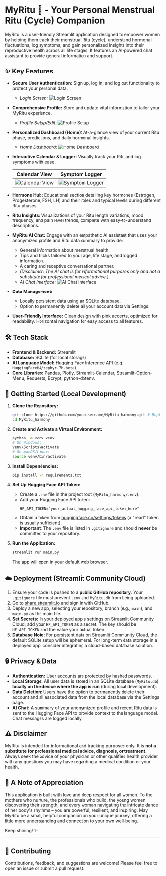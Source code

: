 # MyRitu 🌸 - Your Personal Menstrual Ritu (Cycle) Companion

MyRitu is a user-friendly Streamlit application designed to empower women by helping them track their menstrual Ritu (cycle), understand hormonal fluctuations, log symptoms, and gain personalized insights into their reproductive health across all life stages. It features an AI-powered chat assistant to provide general information and support.

## ✨ Key Features

*   **Secure User Authentication:** Sign up, log in, and log out functionality to protect your personal data.
    *   *Login Screen:*
        ![Login Screen](demo_images/image1.png)
*   **Comprehensive Profile:** Store and update vital information to tailor your MyRitu experience.
    *   *Profile Setup/Edit:*
        ![Profile Setup](demo_images/image2.png)
*   **Personalized Dashboard (Home):** At-a-glance view of your current Ritu phase, predictions, and daily hormonal insights.
    *   *Home Dashboard:*
        ![Home Dashboard](demo_images/image3.png)
*   **Interactive Calendar & Logger:** Visually track your Ritu and log symptoms with ease.

    | Calendar View                      | Symptom Logger                     |
    | :--------------------------------: | :--------------------------------: |
    | ![Calendar View](demo_images/image4.png) | ![Symptom Logger](demo_images/image5.png) |

*   **Hormone Hub:** Educational section detailing key hormones (Estrogen, Progesterone, FSH, LH) and their roles and typical levels during different Ritu phases.
*   **Ritu Insights:** Visualizations of your Ritu length variations, mood frequency, and pain level trends, complete with easy-to-understand descriptions.
*   **MyRitu AI Chat:** Engage with an empathetic AI assistant that uses your anonymized profile and Ritu data summary to provide:
    *   General information about menstrual health.
    *   Tips and tricks tailored to your age, life stage, and logged information.
    *   A caring and receptive conversational partner.
    *   *(Disclaimer: The AI chat is for informational purposes only and not a substitute for professional medical advice.)*
    *   *AI Chat Interface:*
        ![AI Chat Interface](demo_images/image6.png)
*   **Data Management:**
    *   Locally persistent data using an SQLite database.
    *   Option to permanently delete all your account data via Settings.
*   **User-Friendly Interface:** Clean design with pink accents, optimized for readability. Horizontal navigation for easy access to all features.

## 🛠️ Tech Stack

*   **Frontend & Backend:** Streamlit
*   **Database:** SQLite (for local storage)
*   **AI Language Model:** Hugging Face Inference API (e.g., `HuggingFaceH4/zephyr-7b-beta`)
*   **Core Libraries:** Pandas, Plotly, Streamlit-Calendar, Streamlit-Option-Menu, Requests, Bcrypt, python-dotenv.

## 🚀 Getting Started (Local Development)

1.  **Clone the Repository:**
    ```bash
    git clone https://github.com/yourusername/MyRitu_harmony.git # Replace with your repo URL
    cd MyRitu_harmony
    ```

2.  **Create and Activate a Virtual Environment:**
    ```bash
    python -m venv venv
    # On Windows:
    venv\Scripts\activate
    # On macOS/Linux:
    source venv/bin/activate
    ```

3.  **Install Dependencies:**
    ```bash
    pip install -r requirements.txt
    ```

4.  **Set Up Hugging Face API Token:**
    *   Create a `.env` file in the project root (`MyRitu_harmony/.env`).
    *   Add your Hugging Face API token:
        ```env
        HF_API_TOKEN="your_actual_hugging_face_api_token_here"
        ```
    *   Obtain a token from [huggingface.co/settings/tokens](https://huggingface.co/settings/tokens) (a "read" token is usually sufficient).
    *   **Important:** The `.env` file is listed in `.gitignore` and should **never** be committed to your repository.

5.  **Run the Application:**
    ```bash
    streamlit run main.py
    ```
    The app will open in your default web browser.

## ☁️ Deployment (Streamlit Community Cloud)

1.  Ensure your code is pushed to a **public GitHub repository**. Your `.gitignore` file must prevent `.env` and `MyRitu.db` from being uploaded.
2.  Go to [share.streamlit.io](https://share.streamlit.io) and sign in with GitHub.
3.  Deploy a new app, selecting your repository, branch (e.g., `main`), and `main.py` as the main file.
4.  **Set Secrets:** In your deployed app's settings on Streamlit Community Cloud, add your `HF_API_TOKEN` as a secret. The key should be `HF_API_TOKEN` and the value your actual token.
5.  **Database Note:** For persistent data on Streamlit Community Cloud, the default SQLite setup will be ephemeral. For long-term data storage in a deployed app, consider integrating a cloud-based database solution.

## 🔒 Privacy & Data

*   **Authentication:** User accounts are protected by hashed passwords.
*   **Local Storage:** All user data is stored in an SQLite database (`MyRitu.db`) **locally on the device where the app is run** (during local development).
*   **Data Deletion:** Users have the option to permanently delete their account and all associated data from the local database via the Settings page.
*   **AI Chat:** A summary of your anonymized profile and recent Ritu data is sent to the Hugging Face API to provide context to the language model. Chat messages are logged locally.

## ⚠️ Disclaimer

MyRitu is intended for informational and tracking purposes only. It is **not a substitute for professional medical advice, diagnosis, or treatment.** Always seek the advice of your physician or other qualified health provider with any questions you may have regarding a medical condition or your health.

## 💖 A Note of Appreciation

This application is built with love and deep respect for all women. To the mothers who nurture, the professionals who build, the young women discovering their strength, and every woman navigating the intricate dance of her body's rhythms – you are powerful, resilient, and inspiring. May MyRitu be a small, helpful companion on your unique journey, offering a little more understanding and connection to your own well-being.

Keep shining! ✨

---

## 🤝 Contributing

Contributions, feedback, and suggestions are welcome! Please feel free to open an issue or submit a pull request.
